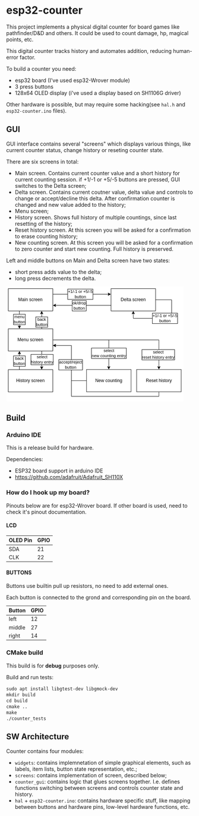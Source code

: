 # esp32-counter

This project implements a physical digital counter for board games like pathfinder/D&D and others.
It could be used to count damage, hp, magical points, etc.

This digital counter tracks history and automates addition, reducing human-error factor.

To build a counter you need:
- esp32 board (I've used esp32-Wrover module)
- 3 press buttons
- 128x64 OLED display (i've used a display based on SH1106G driver)

Other hardware is possible, but may require some hacking(see `hal.h` and `esp32-counter.ino` files).

## GUI

GUI interface contains several "screens" which displays various things, like current counter status, change history or reseting counter state.

There are six screens in total:

- Main screen. Contains current counter value and a short history for current counting session. if +1/-1 or +5/-5 buttons are pressed, GUI switches to the Delta screen;
- Delta screen. Contains current coutner value, delta value and controls to change or accept/decline this delta. After confirmation counter is changed and new value added to the history;
- Menu screen;
- History screen. Shows full history of multiple countings, since last resetting of the history;
- Reset history screen. At this screen you will be asked for a confirmation to erase counting history;
- New counting screen. At this screen you will be asked for a confirmation to zero counter and start new counting. Full history is preserved.

Left and middle buttons on Main and Delta screen have two states:

- short press adds value to the delta;
- long press decrements the delta.

![screen diagram](img/screen_diagram.png)

## Build

### Arduino IDE

This is a release build for hardware.

Dependencies:
- ESP32 board support in arduino IDE
- https://github.com/adafruit/Adafruit_SH110X

### How do I hook up my board?

Pinouts below are for esp32-Wrover board.
If other board is used, need to check it's pinout documentation.

#### LCD

| OLED Pin | GPIO |
| -------- | ---- |
| SDA      |  21  |
| CLK      |  22  |

#### BUTTONS

Buttons use builtin pull up resistors, no need to add external ones.

Each button is connected to the grond and corresponding pin on the board.

| Button | GPIO |
| ------ | ---- |
| left   |  12  |
| middle |  27  |
| right  |  14  |

### CMake build

This build is for **debug** purposes only.

Build and run tests:

```
sudo apt install libgtest-dev libgmock-dev
mkdir build
cd build
cmake ..
make
./counter_tests
```

## SW Architecture

Counter contains four modules:

- `widgets`: contains implemnetation of simple graphical elements, such as labels, item lists, button state representation, etc.;
- `screens`: contains implementation of screen, described below;
- `counter_gui`: contains logic that glues screens together. I.e. defines functions switching between screens and controls counter state and history.
- `hal` + `esp32-counter.ino`: contains hardware specific stuff, like mapping between buttons and hardware pins, low-level hardware functions, etc.